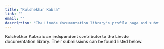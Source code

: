 ```yaml
---
title: "Kulshekhar Kabra"
link: ""
email: ""
description: "The Linode documentation library's profile page and submission listing for Kulshekhar Kabra"
---
```


Kulshekhar Kabra is an independent contributor to the Linode documentation library. Their submissions can be found listed below.